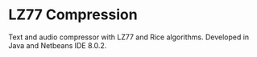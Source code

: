 # LZ77 Compression

Text and audio compressor with LZ77 and Rice algorithms. Developed in Java and Netbeans IDE 8.0.2.